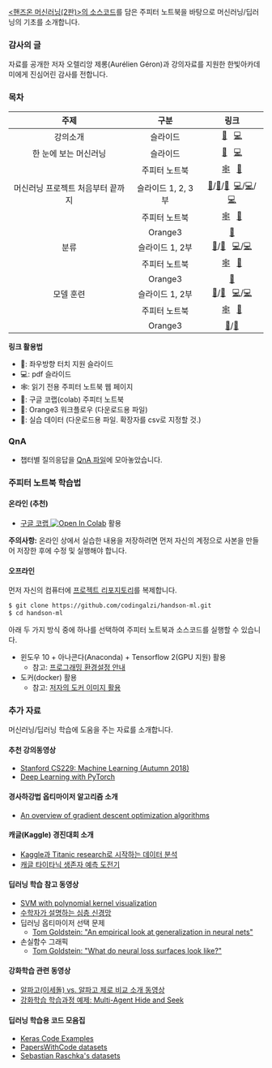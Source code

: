 [&lt;핸즈온 머신러닝(2판)&gt;의 소스코드](https://github.com/ageron/handson-ml2)를 
담은 주피터 노트북을 바탕으로 머신러닝/딥러닝의 기초를 소개합니다.

### 감사의 글

자료를 공개한 저자 오렐리앙 제롱(Aur&eacute;lien G&eacute;ron)과 강의자료를 지원한 한빛아카데미에게 진심어린 감사를 전합니다.

### 목차

| 주제 | 구분 | 링크 |
| :--: | :--: | :--: |
| 강의소개 | 슬라이드 | [&#x1F4F1;](./slides/handson-ml-00.slides.html) &nbsp; [&#x1F4BB;](./slides/handson-ml-00-slides.pdf) |
| 한 눈에 보는 머신러닝 | 슬라이드 | [&#x1F4F1;](./slides/handson-ml-01.slides.html) &nbsp; [&#x1F4BB;](./slides/handson-ml-01-slides.pdf) |
| | 주피터 노트북 | [&#x1F578;](./notebooks/handson-ml-01.html) &nbsp; [&#x1F4D8;](https://colab.research.google.com/github/codingalzi/handson-ml/blob/master/notebooks/handson-ml-01.ipynb) |
| 머신러닝 프로젝트 처음부터 끝까지 | 슬라이드 1, 2, 3부 | [&#x1F4F1;](./slides/handson-ml-02a.slides.html)/[&#x1F4F1;](./slides/handson-ml-02b.slides.html)/[&#x1F4F1;](./slides/handson-ml-02c.slides.html) &nbsp;[&#x1F4BB;](./slides/handson-ml-02a-slides.pdf)/[&#x1F4BB;](./slides/handson-ml-02b-slides.pdf)/[&#x1F4BB;](./slides/handson-ml-02c-slides.pdf) |
| | 주피터 노트북 | [&#x1F578;](./notebooks/handson-ml-02.html) &nbsp; [&#x1F4D8;](https://colab.research.google.com/github/codingalzi/handson-ml/blob/master/notebooks/handson-ml-02.ipynb) |
| | Orange3 | [&#x1F34A;](https://raw.githubusercontent.com/codingalzi/handson-ml/master/orange3/housing/housing.zip) |
| 분류 | 슬라이드 1, 2부| [&#x1F4F1;](./slides/handson-ml-03a.slides.html)/[&#x1F4F1;](./slides/handson-ml-03b.slides.html) &nbsp; [&#x1F4BB;](./slides/handson-ml-03a-slides.pdf)/[&#x1F4BB;](./slides/handson-ml-03b-slides.pdf) |
| | 주피터 노트북 | [&#x1F578;](./notebooks/handson-ml-03.html) &nbsp; [&#x1F4D8;](https://colab.research.google.com/github/codingalzi/handson-ml/blob/master/notebooks/handson-ml-03.ipynb) |
| | Orange3 | [&#x1F34A;](https://raw.githubusercontent.com/codingalzi/handson-ml/master/orange3/mnist/mnist.zip) |
| 모델 훈련 | 슬라이드 1, 2부 | [&#x1F4F1;](./slides/handson-ml-04a.slides.html)/[&#x1F4F1;](./slides/handson-ml-04b.slides.html) &nbsp; [&#x1F4BB;](./slides/handson-ml-04a-slides.pdf)/[&#x1F4BB;](./slides/handson-ml-04b-slides.pdf) |
| | 주피터 노트북 | [&#x1F578;](./notebooks/handson-ml-04.html) &nbsp; [&#x1F4D8;](https://colab.research.google.com/github/codingalzi/handson-ml/blob/master/notebooks/handson-ml-04.ipynb) |
| | Orange3 | [&#x1F34A;](https://raw.githubusercontent.com/codingalzi/handson-ml/master/orange3/training_models/training_models.zip)/[&#x1F34A;](https://raw.githubusercontent.com/codingalzi/handson-ml/master/orange3/iris/iris.zip) |

**링크 활용법**
* &#x1F4F1;: 좌우방향 터치 지원 슬라이드
* &#x1F4BB;: pdf 슬라이드
* &#x1F578;: 읽기 전용 주피터 노트북 웹 페이지
* &#x1F4D8;: 구글 코랩(colab) 주피터 노트북
* &#x1F34A;: Orange3 워크플로우 (다운로드용 파일)
* &#x1F4C1;: 실습 데이터 (다운로드용 파일. 확장자를 csv로 지정할 것.)

### QnA

* 챕터별 질의응답을 [QnA 파일](qna.md)에 모아놓았습니다.

### 주피터 노트북 학습법

#### 온라인 (추천)

* [구글 코랩 ](https://colab.research.google.com/github/codingalzi/handson-ml/blob/master/)
<a href="https://colab.research.google.com/github/codingalzi/handson-ml/blob/master/"><img src="https://colab.research.google.com/assets/colab-badge.svg" alt="Open In Colab"/></a> 활용

**주의사항:** 온라인 상에서 실습한 내용을 저장하려면 먼저 자신의 계정으로 사본을 만들어 저장한 후에 수정 및 실행해야 합니다.

#### 오프라인

먼저 자신의 컴퓨터에
[프로젝트 리포지토리](https://github.com/codingalzi/handson-ml)를 
복제합니다.

```bash
$ git clone https://github.com/codingalzi/handson-ml.git
$ cd handson-ml
```

아래 두 가지 방식 중에 하나를 선택하여 주피터 노트북과 소스코드를 실행할 수 있습니다.

* 윈도우 10 + 아나콘다(Anaconda) + Tensorflow 2(GPU 지원) 활용
    * 참고: [프로그래밍 환경설정 안내](./INSTALL.md)
* 도커(docker) 활용
    * 참고: [저자의 도커 이미지 활용](https://github.com/ageron/handson-ml2/tree/master/docker)

### 추가 자료

머신러닝/딥러닝 학습에 도움을 주는 자료를 소개합니다.

#### 추천 강의동영상
- [Stanford CS229: Machine Learning (Autumn 2018)](https://www.youtube.com/watch?v=jGwO_UgTS7I&list=PLoROMvodv4rMiGQp3WXShtMGgzqpfVfbU)
- [Deep Learning with PyTorch](https://atcold.github.io/pytorch-Deep-Learning/)

#### 경사하강법 옵티마이저 알고리즘 소개
- [An overview of gradient descent optimization algorithms](https://ruder.io/optimizing-gradient-descent/index.html)

#### 캐글(Kaggle) 경진대회 소개
- [Kaggle과 Titanic research로 시작하는 데이터 분석](https://developers.ascentnet.co.jp/2017/11/24/kaggle-process-review/)
- [캐글 타이타닉 생존자 예측 도전기](https://cyc1am3n.github.io/2018/10/09/my-first-kaggle-competition_titanic.html)

#### 딥러닝 학습 참고 동영상
- [SVM with polynomial kernel visualization](https://www.youtube.com/watch?v=OdlNM96sHio&t=0s)
- [수학자가 설명하는 심층 신경망](https://www.youtube.com/playlist?list=PLZHQObOWTQDNU6R1_67000Dx_ZCJB-3pi)
- 딥러닝 옵티마이저 선택 문제
   - [Tom Goldstein: "An empirical look at generalization in neural nets"](https://youtu.be/kcVWAKf7UAg?t=1304)
- 손실함수 그래픽
   - [Tom Goldstein: "What do neural loss surfaces look like?"](https://youtu.be/78vq6kgsTa8?t=237)

#### 강화학습 관련 동영상
- [알파고(이세돌) vs. 알파고 제로 비교 소개 동영상](https://www.youtube.com/watch?v=MgowR4pq3e8)
- [강화학습 학습과정 예제: Multi-Agent Hide and Seek](https://www.youtube.com/watch?v=kopoLzvh5jY)

#### 딥러닝 학습용 코드 모음집

- [Keras Code Examples](https://keras.io/examples/)
- [PapersWithCode datasets](https://www.paperswithcode.com/datasets)
- [Sebastian Raschka's datasets](https://sebastianraschka.com/blog/2021/ml-dl-datasets.html)
